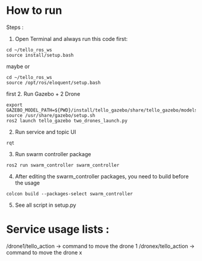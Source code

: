 # How to run
Steps : 
1. Open Terminal and always run this code first:
```
cd ~/tello_ros_ws
source install/setup.bash
```
maybe or
```
cd ~/tello_ros_ws
source /opt/ros/eloquent/setup.bash
```
first
2. Run Gazebo + 2 Drone
```
export GAZEBO_MODEL_PATH=${PWD}/install/tello_gazebo/share/tello_gazebo/models
source /usr/share/gazebo/setup.sh
ros2 launch tello_gazebo two_drones_launch.py
```
2. Run service and topic UI
```
rqt
```

3. Run swarm controller package 
```
ros2 run swarm_controller swarm_controller 
```

4. After editing the swarm_controller packages, you need to build before the usage
```
colcon build --packages-select swarm_controller
```

5. See all script in setup.py

# Service usage lists :
/drone1/tello_action -> command to move the drone 1
/dronex/tello_action -> command to move the drone x


